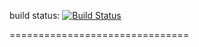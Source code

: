 build status: [![Build Status](https://travis-ci.org/greengerong/green-monitor.png)](https://travis-ci.org/greengerong/green-monitor)

===============================
